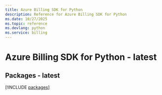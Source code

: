 ```yaml
---
title: Azure Billing SDK for Python
description: Reference for Azure Billing SDK for Python
ms.date: 10/27/2025
ms.topic: reference
ms.devlang: python
ms.service: billing
---
```

# Azure Billing SDK for Python - latest
## Packages - latest
[!INCLUDE [packages](billing-index.md)]